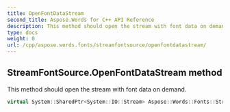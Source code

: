 ```yaml
---
title: OpenFontDataStream
second_title: Aspose.Words for C++ API Reference
description: This method should open the stream with font data on demand. 
type: docs
weight: 0
url: /cpp/aspose.words.fonts/streamfontsource/openfontdatastream/
---
```

## StreamFontSource.OpenFontDataStream method


This method should open the stream with font data on demand.

```cpp
virtual System::SharedPtr<System::IO::Stream> Aspose::Words::Fonts::StreamFontSource::OpenFontDataStream()=0
```

